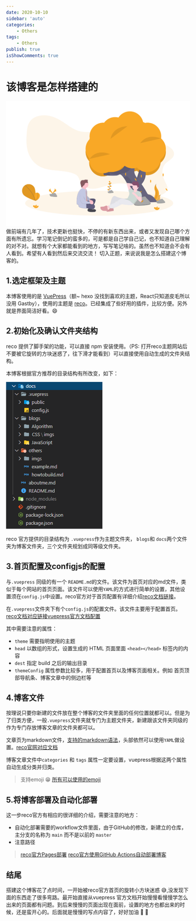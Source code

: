 ```yaml
---
date: 2020-10-10
sidebar: 'auto'
categories: 
    - Others
tags: 
    - Others
publish: true
isShowComments: true
---
```


# 该博客是怎样搭建的

<div style="text-align:center">
    <img src="./imgs/friendship.png" alt="秋天哦" style="width: 550px">
</div>
做前端有几年了，技术更新也挺快，不停的有新东西出来，或者又发现自己哪个方面有所遗忘。学习笔记倒记的蛮多的，可是都是自己学自己记，也不知道自己理解的对不对。就想有个大家都能看到的地方，写写笔记啥的。虽然也不知道会不会有人看到。希望有人看到然后来交流交流！
切入正题，来说说我是怎么搭建这个博客的。

## 1.选定框架及主题
本博客使用的是 [VuePress](https://vuepress.vuejs.org/zh/)（额~ hexo 没找到喜欢的主题，React只知道皮毛所以没用 Gastby），使用的主题是 [reco](https://vuepress-theme-reco.recoluan.com/)。已经集成了些好用的插件，比较方便。另外就是界面简洁好看。:smile:

## 2.初始化及确认文件夹结构
reco 提供了脚手架的功能，可以直接 npm 安装使用。（PS: 打开reco主题网站后不要被它旋转的方块迷惑了，往下滑才能看到）可以直接使用自动生成的文件夹结构。

本博客根据官方推荐的目录结构有所改变，如下：

![catlog](./imgs/catlog.png)

reco 官方提供的目录结构为 `.vuepress`作为主题文件夹， `blogs`和 `docs`两个文件夹为博客文件夹，三个文件夹规划成同等级文件夹。

## 3.首页配置及configjs的配置
与`.vuepress` 同级的有一个 `README.md`的文件。该文件为首页对应的md文件，类似于每个网站的首页页面。该文件可以使用`YAML`的方式进行简单的设置，其他设置须在`config.js`中设置。reco官方对于首页配置有详细介绍[reco文档链接](https://vuepress-theme-reco.recoluan.com/views/1.x/home.html)。

在`.vuepress`文件夹下有个`config.js`的配置文件。该文件主要用于配置首页。[reco文档对应链接](https://vuepress-theme-reco.recoluan.com/views/1.x/configJs.html)[vuepress官方文档配置](https://vuepress.vuejs.org/zh/config/)

其中需要注意的属性：

- `theme` 需要指明使用的主题
- `head` 以数组的形式，设置生成的 HTML 页面里面 `<head></head>` 标签内的内容
- `dest` 指定 build 之后的输出目录
- `themeConfig` 属性参数比较多，用于配置首页以及博客页面相关。例如 首页顶部导航条、博客文章中的侧边栏等

## 4.博客文件
按理说只要你新建的文件放在整个博客的文件夹里面的任何位置就都可以。但是为了归类方便，一般`.vuepress`文件夹就专门为主题文件夹，新建跟该文件夹同级的作为专门存放博客文章的文件夹都可以。

文章页为markdown文件，[支持的markdown语法](https://vuepress-theme-reco.recoluan.com/views/1.x/syntax.html)，头部依然可以使用`YAML`做设置。[reco官网对应文档](https://vuepress-theme-reco.recoluan.com/views/1.x/frontMatter.html)

博客文章文件中`categories` 和 `tags` 属性一定要设置，vuepress根据这两个属性自动生成分类并归类。

> 支持emoji :grin: [所有可以使用的emoji](https://github.com/markdown-it/markdown-it-emoji/blob/master/lib/data/full.json)

## 5.将博客部署及自动化部署
这一步reco官方有相应的很详细的介绍，需要注意的地方：
- 自动化部署需要的workflow文件里面，由于GitHub的修改，新建立的仓库，主分支的名称为 `main` 而不是以前的 `master`
- 注意路径

> [reco官方Pages部署](https://vuepress-theme-reco.recoluan.com/views/other/deploy.html)
> [reco官方使用GitHub Actions自动部署博客](https://vuepress-theme-reco.recoluan.com/views/other/github-actions.html)
## 结尾
搭建这个博客花了点时间，一开始被reco官方首页的旋转小方块迷惑 :sweat_smile:,没发现下面的东西走了很多弯路。最开始直接从vuepress 官方文档开始慢慢看慢慢学怎么出来的页面都有问题。到后来慢慢的页面出现在面前，设置的地方也都出来的时候，还是蛮开心的。后面就是慢慢的写点内容了，好好加油 :tada: :rose: